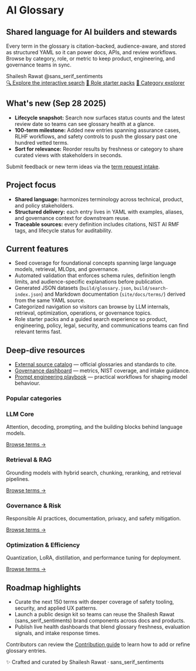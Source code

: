 # AI Glossary

<div class="hero-panel">
  <div>
    <h2>Shared language for AI builders and stewards</h2>
    <p>
      Every term in the glossary is citation-backed, audience-aware, and stored as
      structured YAML so it can power docs, APIs, and review workflows. Browse by
      category, role, or metric to keep product, engineering, and governance teams in sync.
    </p>
    <div class="brand-signature">
      <span class="brand-name">Shailesh Rawat</span>
      <span class="brand-handle">@sans_serif_sentiments</span>
    </div>
  </div>
  <div class="hero-actions">
    <a class="cta" href="search/">🔍 Explore the interactive search</a>
    <a class="cta secondary" href="roles/">👥 Role starter packs</a>
    <a class="cta secondary" href="categories/">🧭 Category explorer</a>
  </div>
</div>

## What's new (Sep 28 2025)

<div class="whats-new">
  <ul>
    <li><strong>Lifecycle snapshot:</strong> Search now surfaces status counts and the latest review date so teams can see glossary health at a glance.</li>
    <li><strong>100-term milestone:</strong> Added new entries spanning assurance cases, RLHF workflows, and safety controls to push the glossary past one hundred vetted terms.</li>
    <li><strong>Sort for relevance:</strong> Reorder results by freshness or category to share curated views with stakeholders in seconds.</li>
  </ul>
  <p class="whats-new-footer">Submit feedback or new term ideas via the <a href="term-request/">term request intake</a>.</p>
</div>

## Project focus

- **Shared language:** harmonizes terminology across technical, product, and
  policy stakeholders.
- **Structured delivery:** each entry lives in YAML with examples, aliases, and
  governance context for downstream reuse.
- **Traceable sources:** every definition includes citations, NIST AI RMF tags,
  and lifecycle status for auditability.

## Current features

- Seed coverage for foundational concepts spanning large language models,
  retrieval, MLOps, and governance.
- Automated validation that enforces schema rules, definition length limits,
  and audience-specific explanations before publication.
- Generated JSON datasets (`build/glossary.json`, `build/search-index.json`) and
  Markdown documentation (`site/docs/terms/`) derived from the same YAML source.
- Categorized navigation so visitors can browse by LLM internals, retrieval,
  optimization, operations, or governance topics.
- Role starter packs and a guided search experience so product, engineering,
  policy, legal, security, and communications teams can find relevant terms fast.

## Deep-dive resources

- [External source catalog](resources.md) — official glossaries and standards to cite.
- [Governance dashboard](governance-dashboard.md) — metrics, NIST coverage, and intake guidance.
- [Prompt engineering playbook](prompting.md) — practical workflows for shaping model behaviour.

### Popular categories

<div class="category-grid">
  <div class="category-card">
    <h3>LLM Core</h3>
    <p>Attention, decoding, prompting, and the building blocks behind language models.</p>
    <a href="categories/#llm-core">Browse terms →</a>
  </div>
  <div class="category-card">
    <h3>Retrieval &amp; RAG</h3>
    <p>Grounding models with hybrid search, chunking, reranking, and retrieval pipelines.</p>
    <a href="categories/#retrieval--rag">Browse terms →</a>
  </div>
  <div class="category-card">
    <h3>Governance &amp; Risk</h3>
    <p>Responsible AI practices, documentation, privacy, and safety mitigation.</p>
    <a href="categories/#governance--risk">Browse terms →</a>
  </div>
  <div class="category-card">
    <h3>Optimization &amp; Efficiency</h3>
    <p>Quantization, LoRA, distillation, and performance tuning for deployment.</p>
    <a href="categories/#optimization--efficiency">Browse terms →</a>
  </div>
</div>

## Roadmap highlights

- Curate the next 150 terms with deeper coverage of safety tooling, security, and applied UX patterns.
- Launch a public design kit so teams can reuse the Shailesh Rawat (sans_serif_sentiments) brand components across docs and products.
- Publish live health dashboards that blend glossary freshness, evaluation signals, and intake response times.

Contributors can review the [Contribution guide](contributing.md) to learn how
to add or refine glossary entries.

<p class="brand-footer">✨ Crafted and curated by Shailesh Rawat · sans_serif_sentiments</p>
